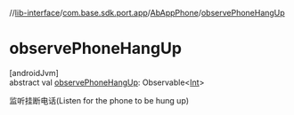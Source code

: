 //[lib-interface](../../../index.md)/[com.base.sdk.port.app](../index.md)/[AbAppPhone](index.md)/[observePhoneHangUp](observe-phone-hang-up.md)

# observePhoneHangUp

[androidJvm]\
abstract val [observePhoneHangUp](observe-phone-hang-up.md): Observable&lt;[Int](https://kotlinlang.org/api/latest/jvm/stdlib/kotlin/-int/index.html)&gt;

监听挂断电话(Listen for the phone to be hung up)
